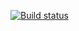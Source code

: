 [![Build status](https://ci.appveyor.com/api/projects/status/niu8las2pda2pv47?svg=true)](https://ci.appveyor.com/project/conylafeyy/card-selen)
